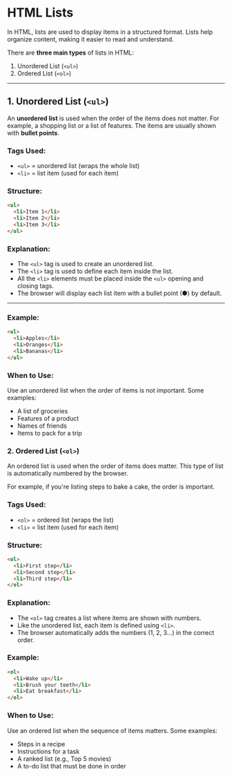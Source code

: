 # HTML Lists

In HTML, lists are used to display items in a structured format. Lists help organize content, making it easier to read and understand.

There are **three main types** of lists in HTML:

1. Unordered List (`<ul>`)
2. Ordered List (`<ol>`)


---

## 1. Unordered List (`<ul>`)

An **unordered list** is used when the order of the items does not matter. For example, a shopping list or a list of features. The items are usually shown with **bullet points**.

###  Tags Used:
- `<ul>` = unordered list (wraps the whole list)
- `<li>` = list item (used for each item)

###  Structure:

```html
<ul>
  <li>Item 1</li>
  <li>Item 2</li>
  <li>Item 3</li>
</ul>

```
###  Explanation:

- The `<ul>` tag is used to create an unordered list.
- The `<li>` tag is used to define each item inside the list.
- All the `<li>` elements must be placed inside the `<ul>` opening and closing tags.
- The browser will display each list item with a bullet point (●) by default.

---

###  Example:

```html
<ul>
  <li>Apples</li>
  <li>Oranges</li>
  <li>Bananas</li>
</ul>
```

###  When to Use:
Use an unordered list when the order of items is not important. Some examples:

- A list of groceries
- Features of a product
- Names of friends
- Items to pack for a trip


### 2. Ordered List (`<ol>`)

An ordered list is used when the order of items does matter. This type of list is automatically numbered by the browser.

For example, if you're listing steps to bake a cake, the order is important.

###  Tags Used:

- `<ol>` = ordered list (wraps the list)
- `<li>` = list item (used for each item)


### Structure:
  
```html
<ol>
  <li>First step</li>
  <li>Second step</li>
  <li>Third step</li>
</ol>
```

###  Explanation:

- The `<ol>` tag creates a list where items are shown with numbers.
- Like the unordered list, each item is defined using `<li>`.
- The browser automatically adds the numbers (1, 2, 3...) in the correct order.

###  Example:

```html
<ol>
  <li>Wake up</li>
  <li>Brush your teeth</li>
  <li>Eat breakfast</li>
</ol>
```

### When to Use:
Use an ordered list when the sequence of items matters. Some examples:

- Steps in a recipe
- Instructions for a task
- A ranked list (e.g., Top 5 movies)
- A to-do list that must be done in order

